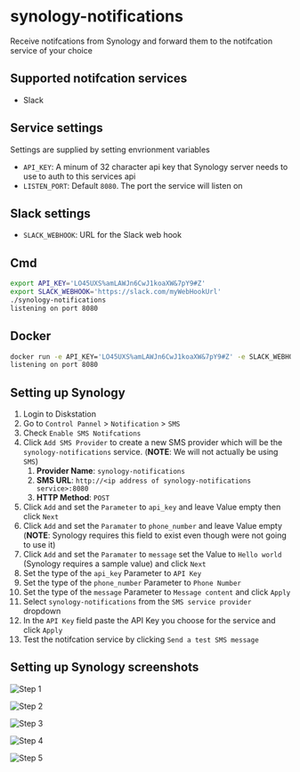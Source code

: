 # synology-notifications

Receive notifcations from Synology and forward them to the notifcation service of your choice

## Supported notifcation services

- Slack

## Service settings

Settings are supplied by setting envrionment variables

- `API_KEY`: A minum of 32 character api key that Synology server needs to use to auth to this services api
- `LISTEN_PORT`: Default `8080`. The port the service will listen on 

## Slack settings

- `SLACK_WEBHOOK`: URL for the Slack web hook

## Cmd

```bash
export API_KEY='LO45UXS%amLAWJn6CwJ1koaXW&7pY9#Z'
export SLACK_WEBHOOK='https://slack.com/myWebHookUrl'
./synology-notifications
listening on port 8080
```

## Docker

```bash
docker run -e API_KEY='LO45UXS%amLAWJn6CwJ1koaXW&7pY9#Z' -e SLACK_WEBHOOK='https://slack.com/myWebHookUrl' ryancurrah/synology-notifications:latest
listening on port 8080
```

## Setting up Synology

1. Login to Diskstation
2. Go to `Control Pannel` > `Notification` > `SMS`
3. Check `Enable SMS Notifcations`
4. Click `Add SMS Provider` to create a new SMS provider which will be the `synology-notifications` service. (**NOTE**: We will not actually be using `SMS`)
    1. **Provider Name**: `synology-notifications`
    2. **SMS URL**: `http://<ip address of synology-notifications service>:8080`
    3. **HTTP Method**: `POST`
5. Click  `Add` and set the `Parameter` to `api_key` and leave Value empty then click `Next`
6. Click `Add` and set the `Paramater` to `phone_number` and leave Value empty (**NOTE**: Synology requires this field to exist even though were not going to use it)
7. Click `Add` and set the `Paramater` to `message` set the Value to `Hello world` (Synology requires a sample value) and click `Next`
8. Set the type of the `api_key` Parameter to `API Key`
9. Set the type of the `phone_number` Parameter to `Phone Number`
10. Set the type of the `message` Parameter to `Message content` and click `Apply`
11. Select `synology-notifications` from the `SMS service provider` dropdown
12. In the `API Key` field paste the API Key you choose for the service and click `Apply`
13. Test the notifcation service by clicking `Send a test SMS message`

## Setting up Synology screenshots

![Step 1](https://github.com/ryancurrah/synology-notifications/blob/master/assets/Step_1.png?raw=true)

![Step 2](https://github.com/ryancurrah/synology-notifications/blob/master/assets/Step_2.png?raw=true)

![Step 3](https://github.com/ryancurrah/synology-notifications/blob/master/assets/Step_3.png?raw=true)

![Step 4](https://github.com/ryancurrah/synology-notifications/blob/master/assets/Step_4.png?raw=true)

![Step 5](https://github.com/ryancurrah/synology-notifications/blob/master/assets/Step_5.png?raw=true)

